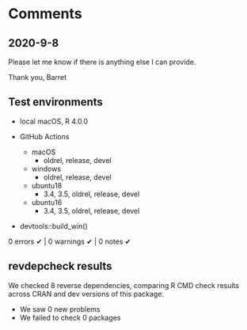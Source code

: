 # Comments

## 2020-9-8

Please let me know if there is anything else I can provide.

Thank you,
Barret


## Test environments

* local macOS, R 4.0.0
* GitHub Actions
  * macOS
    * oldrel, release, devel
  * windows
    * oldrel, release, devel
  * ubuntu18
    * 3.4, 3.5, oldrel, release, devel
  * ubuntu16
    * 3.4, 3.5, oldrel, release, devel

* devtools::build_win()

0 errors ✔ | 0 warnings ✔ | 0 notes ✔

## revdepcheck results

We checked 8 reverse dependencies, comparing R CMD check results across CRAN and dev versions of this package.

 * We saw 0 new problems
 * We failed to check 0 packages

